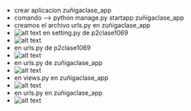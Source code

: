 - crear aplicacion zuñigaclase_app
- comando --> python manage.py startapp zuñigaclase_app
- creamos el archivo urls.py en zuñigaclase_app
- ![alt text](image.png)
en setting.py de p2clase1069
- ![alt text](image-1.png)
- en urls.py de p2clase1069
- ![alt text](image-2.png)
- en urls.py de zuñigaclase_app
- ![alt text](image-3.png)
- en views.py en zuñigaclase_app
- ![alt text](image-4.png)
- en urls.py en zuñigaclase_app
- ![alt text](image-5.png)
